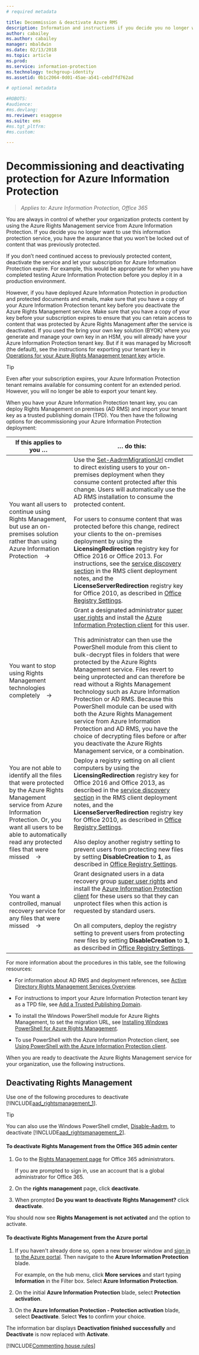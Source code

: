```yaml
---
# required metadata

title: Decommission & deactivate Azure RMS
description: Information and instructions if you decide you no longer want to use the cloud-based protection service from Azure Information Protection.
author: cabailey
ms.author: cabailey
manager: mbaldwin
ms.date: 02/13/2018
ms.topic: article
ms.prod:
ms.service: information-protection
ms.technology: techgroup-identity
ms.assetid: 0b1c2064-0d01-45ae-a541-cebd7fd762ad

# optional metadata

#ROBOTS:
#audience:
#ms.devlang:
ms.reviewer: esaggese
ms.suite: ems
#ms.tgt_pltfrm:
#ms.custom:

---
```


# Decommissioning and deactivating protection for Azure Information Protection

>*Applies to: Azure Information Protection, Office 365*

You are always in control of whether your organization protects content by using the Azure Rights Management service from Azure Information Protection. If you decide you no longer want to use this information protection service, you have the assurance that you won’t be locked out of content that was previously protected.

If you don’t need continued access to previously protected content, deactivate the service and let your subscription for Azure Information Protection expire. For example, this would be appropriate for when you have completed testing Azure Information Protection before you deploy it in a production environment.

However, if you have deployed Azure Information Protection in production and protected documents and emails, make sure that you have a copy of your Azure Information Protection tenant key before you deactivate the Azure Rights Management service. Make sure that you have a copy of your key before your subscription expires to ensure that you can retain access to content that was protected by Azure Rights Management after the service is deactivated. If you used the bring your own key solution (BYOK) where you generate and manage your own key in an HSM, you will already have your Azure Information Protection tenant key. But if it was managed by Microsoft (the default), see the instructions for exporting your tenant key in [Operations for your Azure Rights Management tenant key](operations-tenant-key.md) article.

> [!TIP]
> Even after your subscription expires, your Azure Information Protection tenant remains available for consuming content for an extended period. However, you will no longer be able to export your tenant key.

When you have your Azure Information Protection tenant key, you can deploy Rights Management on premises (AD RMS) and import your tenant key as a trusted publishing domain (TPD). You then have the following options for decommissioning your Azure Information Protection deployment:

|If this applies to you …|… do this:|
|----------------------------|--------------|
|You want all users to continue using Rights Management, but use an on-premises solution rather than using Azure Information Protection    →|Use the [Set-AadrmMigrationUrl](/powershell/module/aadrm/Set-AadrmMigrationUrl) cmdlet to direct existing users to your on-premises deployment when they consume content protected after this change. Users will automatically use the AD RMS installation to consume the protected content.<br /><br />For users to consume content that was protected before this change, redirect your clients to the on-premises deployment by using the **LicensingRedirection** registry key for Office 2016 or Office 2013. For instructions, see the [service discovery section](../rms-client/client-deployment-notes.md) in the RMS client deployment notes, and the **LicenseServerRedirection** registry key for Office 2010, as described in [Office Registry Settings](https://technet.microsoft.com/library/dd772637%28v=ws.10%29.aspx).|
|You want to stop using Rights Management technologies completely    →|Grant a designated administrator [super user rights](../deploy-use/configure-super-users.md) and install the [Azure Information Protection client](../rms-client/client-admin-guide-install.md) for this user.<br /><br />This administrator can then use the PowerShell module from this client to bulk-decrypt files in folders that were protected by the Azure Rights Management service. Files revert to being unprotected and can therefore be read without a Rights Management technology such as Azure Information Protection or AD RMS. Because this PowerShell module can be used with both the Azure Rights Management service from Azure Information Protection and AD RMS, you have the choice of decrypting files before or after you deactivate the Azure Rights Management service, or a combination.|
|You are not able to identify all the files that were protected by the Azure Rights Management service from Azure Information Protection. Or, you want all users to be able to automatically read any protected files that were missed    →|Deploy a registry setting on all client computers by using the **LicensingRedirection** registry key for Office 2016 and Office 2013, as described in the [service discovery section](../rms-client/client-deployment-notes.md) in the RMS client deployment notes, and the **LicenseServerRedirection** registry key for Office 2010, as described in [Office Registry Settings](https://technet.microsoft.com/library/dd772637%28v=ws.10%29.aspx).<br /><br />Also deploy another registry setting to prevent users from protecting new files by setting **DisableCreation** to **1**, as described in [Office Registry Settings](https://technet.microsoft.com/library/dd772637%28v=ws.10%29.aspx).|
|You want a controlled, manual recovery service for any files that were missed    →|Grant designated users in a data recovery group [super user rights](../deploy-use/configure-super-users.md) and install the [Azure Information Protection client](../rms-client/client-admin-guide-install.md) for these users so that they can unprotect files when this action is requested by standard users.<br /><br />On all computers, deploy the registry setting to prevent users from protecting new files by setting **DisableCreation** to **1**, as described in [Office Registry Settings](https://technet.microsoft.com/library/dd772637%28v=ws.10%29.aspx).|
For more information about the procedures in this table, see the following resources:

- For information about AD RMS and deployment references, see [Active Directory Rights Management Services Overview](https://technet.microsoft.com/library/hh831364.aspx).

- For instructions to import your Azure Information Protection tenant key as a TPD file, see [Add a Trusted Publishing Domain](https://technet.microsoft.com/library/cc771460.aspx).

- To install the Windows PowerShell module for Azure Rights Management, to set the migration URL, see [Installing Windows PowerShell for Azure Rights Management](install-powershell.md).

- To use PowerShell with the Azure Information Protection client, see [Using PowerShell with the Azure Information Protection client](../rms-client/client-admin-guide-powershell.md).

When you are ready to deactivate the Azure Rights Management service for your organization, use the following instructions.

## Deactivating Rights Management
Use one of the following procedures to deactivate [!INCLUDE[aad_rightsmanagement_1](../includes/aad_rightsmanagement_1_md.md)].

> [!TIP]
> You can also use the Windows PowerShell cmdlet, [Disable-Aadrm](/powershell/module/aadrm/disable-aadrm), to deactivate [!INCLUDE[aad_rightsmanagement_2](../includes/aad_rightsmanagement_2_md.md)].

#### To deactivate Rights Management from the Office 365 admin center

1. Go to the [Rights Management page](https://account.activedirectory.windowsazure.com/RmsOnline/Manage.aspx) for Office 365 administrators.
    
    If you are prompted to sign in, use an account that is a global administrator for Office 365.    

2. On the **rights management** page, click **deactivate**.

3.  When prompted **Do you want to deactivate Rights Management?** click **deactivate**.

You should now see **Rights Management is not activated** and the option to activate.

#### To deactivate Rights Management from the Azure portal

1. If you haven't already done so, open a new browser window and [sign in to the Azure portal](configure-policy.md#signing-in-to-the-azure-portal). Then navigate to the **Azure Information Protection** blade.
    
    For example, on the hub menu, click **More services** and start typing **Information** in the Filter box. Select **Azure Information Protection**.

2. On the initial **Azure Information Protection** blade, select **Protection activation**. 

3.  On the **Azure Information Protection - Protection activation** blade, select **Deactivate**. Select **Yes** to confirm your choice.

The information bar displays **Deactivation finished successfully** and **Deactivate** is now replaced with **Activate**. 


[!INCLUDE[Commenting house rules](../includes/houserules.md)]


